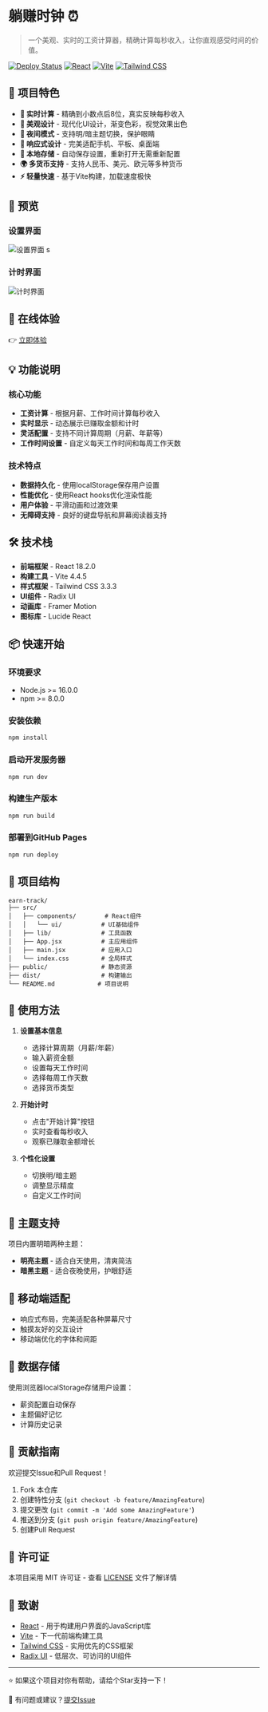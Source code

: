 # 躺赚时钟 ⏰

> 一个美观、实时的工资计算器，精确计算每秒收入，让你直观感受时间的价值。

[![Deploy Status](https://img.shields.io/badge/deploy-success-brightgreen)](https://jiachaoding.github.io/earn-track/)
[![React](https://img.shields.io/badge/React-18.2.0-blue)](https://reactjs.org/)
[![Vite](https://img.shields.io/badge/Vite-4.4.5-purple)](https://vitejs.dev/)
[![Tailwind CSS](https://img.shields.io/badge/Tailwind%20CSS-3.3.3-38B2AC)](https://tailwindcss.com/)

## 🌟 项目特色

- **🎯 实时计算** - 精确到小数点后8位，真实反映每秒收入
- **🎨 美观设计** - 现代化UI设计，渐变色彩，视觉效果出色
- **🌙 夜间模式** - 支持明/暗主题切换，保护眼睛
- **📱 响应式设计** - 完美适配手机、平板、桌面端
- **💾 本地存储** - 自动保存设置，重新打开无需重新配置
- **🌍 多货币支持** - 支持人民币、美元、欧元等多种货币
- **⚡ 轻量快速** - 基于Vite构建，加载速度极快

## 📸 预览

### 设置界面
![设置界面](./screenshots/settingPage.png)
s
### 计时界面
![计时界面](./screenshots/timePage.png)

## 🚀 在线体验

👉 [立即体验](https://jiachaoding.github.io/earn-track/)

## 💡 功能说明

### 核心功能
- **工资计算** - 根据月薪、工作时间计算每秒收入
- **实时显示** - 动态展示已赚取金额和计时
- **灵活配置** - 支持不同计算周期（月薪、年薪等）
- **工作时间设置** - 自定义每天工作时间和每周工作天数

### 技术特点
- **数据持久化** - 使用localStorage保存用户设置
- **性能优化** - 使用React hooks优化渲染性能
- **用户体验** - 平滑动画和过渡效果
- **无障碍支持** - 良好的键盘导航和屏幕阅读器支持

## 🛠️ 技术栈

- **前端框架** - React 18.2.0
- **构建工具** - Vite 4.4.5
- **样式框架** - Tailwind CSS 3.3.3
- **UI组件** - Radix UI
- **动画库** - Framer Motion
- **图标库** - Lucide React

## 📦 快速开始

### 环境要求
- Node.js >= 16.0.0
- npm >= 8.0.0

### 安装依赖
```bash
npm install
```

### 启动开发服务器
```bash
npm run dev
```

### 构建生产版本
```bash
npm run build
```

### 部署到GitHub Pages
```bash
npm run deploy
```

## 📁 项目结构

```
earn-track/
├── src/
│   ├── components/        # React组件
│   │   └── ui/           # UI基础组件
│   ├── lib/              # 工具函数
│   ├── App.jsx           # 主应用组件
│   ├── main.jsx          # 应用入口
│   └── index.css         # 全局样式
├── public/               # 静态资源
├── dist/                 # 构建输出
└── README.md            # 项目说明
```

## 🎯 使用方法

1. **设置基本信息**
   - 选择计算周期（月薪/年薪）
   - 输入薪资金额
   - 设置每天工作时间
   - 选择每周工作天数
   - 选择货币类型

2. **开始计时**
   - 点击"开始计算"按钮
   - 实时查看每秒收入
   - 观察已赚取金额增长

3. **个性化设置**
   - 切换明/暗主题
   - 调整显示精度
   - 自定义工作时间

## 🌈 主题支持

项目内置明暗两种主题：
- **明亮主题** - 适合白天使用，清爽简洁
- **暗黑主题** - 适合夜晚使用，护眼舒适

## 📱 移动端适配

- 响应式布局，完美适配各种屏幕尺寸
- 触摸友好的交互设计
- 移动端优化的字体和间距

## 💾 数据存储

使用浏览器localStorage存储用户设置：
- 薪资配置自动保存
- 主题偏好记忆
- 计算历史记录

## 🤝 贡献指南

欢迎提交Issue和Pull Request！

1. Fork 本仓库
2. 创建特性分支 (`git checkout -b feature/AmazingFeature`)
3. 提交更改 (`git commit -m 'Add some AmazingFeature'`)
4. 推送到分支 (`git push origin feature/AmazingFeature`)
5. 创建Pull Request

## 📄 许可证

本项目采用 MIT 许可证 - 查看 [LICENSE](LICENSE) 文件了解详情

## 🙏 致谢

- [React](https://reactjs.org/) - 用于构建用户界面的JavaScript库
- [Vite](https://vitejs.dev/) - 下一代前端构建工具
- [Tailwind CSS](https://tailwindcss.com/) - 实用优先的CSS框架
- [Radix UI](https://www.radix-ui.com/) - 低层次、可访问的UI组件

---

⭐ 如果这个项目对你有帮助，请给个Star支持一下！

📧 有问题或建议？[提交Issue](https://github.com/jiachaoDing/earn-track/issues) 